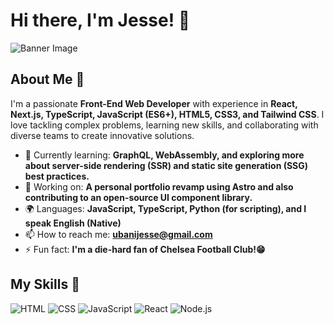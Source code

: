 # Hi there, I'm Jesse! 👋

![Banner Image](your_banner_image_url_here)

## About Me 🚀

I'm a passionate **Front-End Web Developer** with experience in **React, Next.js, TypeScript, JavaScript (ES6+), HTML5, CSS3, and Tailwind CSS**. I love tackling complex problems, learning new skills, and collaborating with diverse teams to create innovative solutions.

- 🌱 Currently learning: **GraphQL, WebAssembly, and exploring more about server-side rendering (SSR) and static site generation (SSG) best practices.**
- 🔭 Working on: **A personal portfolio revamp using Astro and also contributing to an open-source UI component library.**
- 🌍 Languages: **JavaScript, TypeScript, Python (for scripting), and I speak English (Native)**
- 📫 How to reach me: **ubanijesse@gmail.com**
- ⚡ Fun fact: **I'm a die-hard fan of Chelsea Football Club!😁**

## My Skills 🧠

![HTML](https://img.shields.io/badge/-HTML-E34F26?style=flat-square&logo=html5&logoColor=white)
![CSS](https://img.shields.io/badge/-CSS-1572B6?style=flat-square&logo=css3&logoColor=white)
![JavaScript](https://img.shields.io/badge/-JavaScript-F7DF1E?style=flat-square&logo=javascript&logoColor=black)
![React](https://img.shields.io/badge/-React-61DAFB?style=flat-square&logo=react&logoColor=black)
![Node.js](https://img.shields.io/badge/-Node.js-339933?style=flat-square&logo=node.js&logoColor=white)



